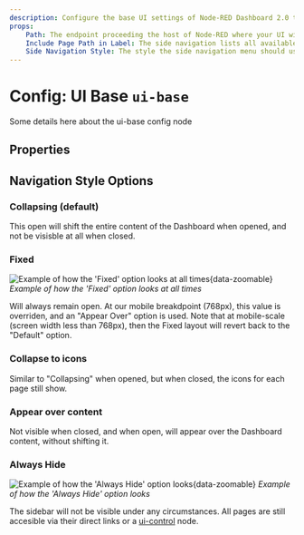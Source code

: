 ```yaml
---
description: Configure the base UI settings of Node-RED Dashboard 2.0 to tailor the dashboard environment to your needs.
props:
    Path: The endpoint proceeding the host of Node-RED where your UI will be accessible
    Include Page Path in Label: The side navigation lists all available Pages for the Dashboard. By default, this will just show the page name, but this option allows you to also show the page's path.
    Side Navigation Style: The style the side navigation menu should use (default, fixed, icon, temporary, none)
---
```


<script setup>
    import AddedIn from '../../components/AddedIn.vue';
    import SideBySideImages from '../../components/SideBySideImages.vue';
</script>

# Config: UI Base `ui-base`

Some details here about the ui-base config node

## Properties

<PropsTable :hide-dynamic="true"/>

## Navigation Style Options <AddedIn version="1.2.0" />

### Collapsing (default)

<SideBySideImages
    caption="Example of how the 'Collapsing' option looks when open (left) and closed (right)."
    left="/images/node-examples/ui-base-layout-default-open.png"
    right="/images/node-examples/ui-base-layout-sidebar-closed.png"
/>

This open will shift the entire content of the Dashboard when opened, and not be visisble at all when closed.

### Fixed

![Example of how the 'Fixed' option looks at all times](/images/node-examples/ui-base-layout-fixed.png "Example of how the 'Fixed' option looks at all times"){data-zoomable}
_Example of how the 'Fixed' option looks at all times_

Will always remain open. At our mobile breakdpoint (768px), this value is overriden, and an "Appear Over" option is used. Note that at mobile-scale (screen width less than 768px), then the Fixed layout will revert back to the "Default" option.

### Collapse to icons

Similar to "Collapsing" when opened, but when closed, the icons for each page still show.

<SideBySideImages
    caption="Example of how the 'Collapsing' option looks when open (left) and closed (right)."
    left="/images/node-examples/ui-base-layout-default-open.png"
    right="/images/node-examples/ui-base-layout-icon-closed.png"
/>

### Appear over content

<SideBySideImages
    caption="Example of how the 'Collapsing' option looks when open (left) and closed (right)."
    left="/images/node-examples/ui-base-layout-over-open.png"
    right="/images/node-examples/ui-base-layout-sidebar-closed.png"
/>

Not visible when closed, and when open, will appear over the Dashboard content, without shifting it.

### Always Hide

![Example of how the 'Always Hide' option looks](/images/node-examples/ui-base-layout-hide.png "Example of how the 'Always Hide' option looks"){data-zoomable}
_Example of how the 'Always Hide' option looks_

The sidebar will not be visible under any circumstances. All pages are still accesible via their direct links or a [ui-control](../widgets/ui-control.md) node.